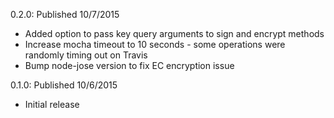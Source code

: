 0.2.0: Published 10/7/2015
- Added option to pass key query arguments to sign and encrypt methods
- Increase mocha timeout to 10 seconds - some operations were randomly timing out on Travis
- Bump node-jose version to fix EC encryption issue

0.1.0: Published 10/6/2015
- Initial release